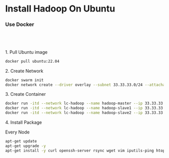 <h1>Install Hadoop On Ubuntu</h1>

<h3>Use Docker</h3>

<p class="step" style="padding-top: 40pt">1. Pull Ubuntu image</p>

```bash
docker pull ubuntu:22.04
```

<p class="step">2. Create Network</p>

```bash
docker swarm init
docker network create --driver overlay --subnet 33.33.33.0/24 --attachable lc-hadoop
```

<p class="step">3. Create Container</p>

```bash
docker run -itd --network lc-hadoop --name hadoop-master --ip 33.33.33.3 -p 29870:9870 -p 28088:8088 -p 29888:19888 ubuntu:22.04 /bin/bash
docker run -itd --network lc-hadoop --name hadoop-slave1 --ip 33.33.33.4 ubuntu:22.04 /bin/bash
docker run -itd --network lc-hadoop --name hadoop-slave2 --ip 33.33.33.5 ubuntu:22.04 /bin/bash
```

<p class="step">4. Install Package</p>
<p>Every Node</p>

```bash
apt-get update
apt-get upgrade -y
apt-get install -y curl openssh-server rsync wget vim iputils-ping htop openjdk-11-jdk
```
